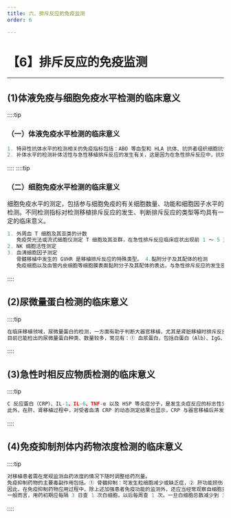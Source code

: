 ```yaml
---
title: 六、排斥反应的免疫监测
order: 6

---
```


# 【6】排斥反应的免疫监测

<kaodian :text="'免疫学检验记忆卡'" />

<!-- ###### 第二十八章 移植免疫及其免疫检测

> 临床免疫学检验 -->

<beitiM/>

---

## (1)体液免疫与细胞免疫水平检测的临床意义

<son :text="'免疫学检验记忆卡'" text352="(1)体液免疫与细胞免疫水平检测的临床意义" :textOption="[['了解','专业实践能力'],['了解','专业实践能力'],['了解','专业实践能力']]" />

::::tip

### （一）体液免疫水平检测的临床意义

```js
1. 特异性抗体水平的检测相关的免疫指标包括：ABO 等血型和 HLA 抗体、抗供者组织细胞抗体、血管内皮细胞抗体、冷凝集素等。测定的方法，可以根据相应抗原的特性，分别采取各种交叉配型、补体依赖的细胞毒性试验等。
2. 补体水平的检测补体活性与急性移植排斥反应的发生有关，这是因为在急性排斥反应中，抗体发挥着重要作用。当移植物遭受排斥时，补体成分的消耗增加，导致血清中总补体或单个补体成分的减少，可采用溶血法或比浊法进行检测。此外，补体的裂解产物，如 C3a、C3b、C3d 等的测定，对了解补体的活性也很有帮助，其常用的检测方法有免疫电泳、免疫标记技术等。

```

::::
::::tip

### （二）细胞免疫水平检测的临床意义

细胞免疫水平的测定，包括参与细胞免疫的有关细胞数量、功能和细胞因子水平的检测。不同检测指标对检测移植排斥反应的发生、判断排斥反应的类型等均具有一定的临床意义。

```js
1. 外周血 T 细胞及其亚类的计数
   免疫荧光法或流式细胞仪测定 T 细胞及其亚群，在急性排斥反应临床症状出现前 1 ～ 5 天，T 细胞总数和 CD4/CD8 比值升高，巨细胞病毒感染时此比值降低。一般认为，CD4/CD8 比值大于 1.2 时，预示急性排斥即将发生，而此比值小于 1.08 时则发生感染的可能性很大。若进行动态监测，对急性排斥反应和感染具有鉴别诊断的意义。此外，淋巴细胞转化试验也可用于 T 细胞总数和功能的测定，例如 4 小时 T 细胞转化试验，是一项预报急性排斥反应危象较为满意的方法。
2. NK 细胞活性测定
3. 血清细胞因子测定
   骨髓移植中发生的 GVHR 是移植排斥反应的特殊类型。 4.黏附分子及其配体的检测
   免疫细胞以及血管内皮细胞等细胞膜表面黏附分子及其配体的表达，与急性排斥反应的发生密切相关。诸如 ELAM-1、VCAM、ICAM 和 HLA 分子等。
```

::::

## (2)尿微量蛋白检测的临床意义

<son :text="'免疫学检验记忆卡'" text353="(2)尿微量蛋白检测的临床意义" :textOption="[['了解','专业实践能力'],['了解','专业实践能力'],['了解','专业实践能力']]" />

::::tip

```js
在临床移植领域，尿微量蛋白的检测，一方面有助于判断大器官移植，尤其是肾脏移植时排斥反应的发生；另一方面，也可作为免疫抑制药物肝肾毒副作用的观察指标。
目前已能检出的尿微量蛋白种类、数量较多，常见有：① 血浆蛋白，包括白蛋白（Alb）、IgG、IgA、IgM、轻链（κ、λ）、补体 C3 、α1 微球蛋白（α1M），α2-巨球蛋白（α2-M）、转铁蛋白（TRF）、游离血红蛋白（Hb）、肌红蛋白（Mb）及其他血浆蛋白和酶；② 非血浆蛋白，诸如肾脏的 Tamm-Horsfall 蛋白（THP）、SIgA、肾小球基底膜（GBM）抗原等。已知，α1 微球蛋白是能较早反映肾功能损害的指标，尿 α1 微球蛋白和尿 IgG 与肾移植受者短期肾功能关系密切。
```

::::

## (3)急性时相反应物质检测的临床意义

<son :text="'免疫学检验记忆卡'" text354="(3)急性时相反应物质检测的临床意义" :textOption="[['了解','专业实践能力'],['了解','专业实践能力'],['了解','专业实践能力']]" />

::::tip

```js
C 反应蛋白（CRP）、IL-1、IL-6、TNF-α 以及 HSP 等炎症分子，是发生炎症反应的标志性分子，在发生感染性疾病和自身免疫性疾病时均有不同程度的增高。临床同种异基因于细胞移植时发现，受者血清的 CRP 水平增高，且在移植后发生细菌或真菌感染时更为显著。
此外，在肝、肾移植过程中，对受者血清 CRP 的动态测定结果也显示，CRP 与器官移植后并发症的发生相关，且 CRP 水平似乎比白细胞计数或发热更能敏感地反映发生并发症的可能。

```

::::

## (4)免疫抑制剂体内药物浓度检测的临床意义

<son :text="'免疫学检验记忆卡'" text355="(4)免疫抑制剂体内药物浓度检测的临床意义" :textOption="[['了解','专业实践能力'],['了解','专业实践能力'],['了解','专业实践能力']]" />

::::tip

```js
对移植患者需在常规监测血药浓度的情况下随时调整给药剂量。
免疫抑制药物的主要毒副作用包括。① 骨髓抑制：可发生粒细胞减少或缺乏症，② 肝功能损伤：可表现为肝功能异常，如 SGPT 或 ALT 的升高；③ 影响性功能：尤其是男性，少数可导致不育症；④ 脱发；⑤ 出血性膀胱炎：可出现血尿；⑥ 恶心、呕吐、食欲缺乏等消化道表现等。
因此，在免疫抑制药物应用过程中，除上述加强患者免疫功能的监测外，还应当经常观察自细胞变化、肝功能、肾功能以及消化道症状等，将这些检查结果与血药水平和机体的免疫状态结合起来，进行综合分析，以保证药物的有效应用，提高移植物的存活率，延长存活时间。
一般而言，用药初期应每隔 3 日查 1 次白细胞，以后每周查 1 次。一旦白细胞总数减少到 3×109/L 时，就应停止免疫抑制药物的应用，并改用升白细胞的药物，如利血生、维生素 B6 及维生素 B4 等，以避免致命性粒细胞缺乏症的发生。若发现肝功能异常，也应积极予以治疗，必要时暂停服用免疫抑制剂，待肝功能恢复正常后再恢复使用。消化道症状出现后，则应对症处理。

```

::::
